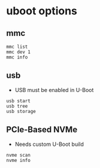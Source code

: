 # uboot options


## mmc

```
mmc list
mmc dev 1
mmc info
```

## usb

* USB must be enabled in U-Boot

```
usb start
usb tree
usb storage
```


## PCIe-Based NVMe

* Needs custom U-Boot build

```
nvme scan
nvme info
```
